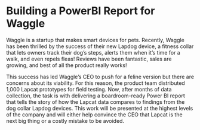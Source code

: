 # Building a PowerBI Report for Waggle
Waggle is a startup that makes smart devices for pets. Recently, Waggle has been thrilled by the success of their new Lapdog device, a fitness collar that lets owners track their dog’s steps, alerts them when it’s time for a walk, and even repels fleas! Reviews have been fantastic, sales are growing, and best of all the product really works!

This success has led Waggle’s CEO to push for a feline version but there are concerns about its viability. For this reason, the product team distributed 1,000 Lapcat prototypes for field testing. Now, after months of data collection, the task is with delivering a boardroom-ready Power BI report that tells the story of how the Lapcat data compares to findings from the dog collar Lapdog devices. This work will be presented at the highest levels of the company and will either help convince the CEO that Lapcat is the next big thing or a costly mistake to be avoided.
